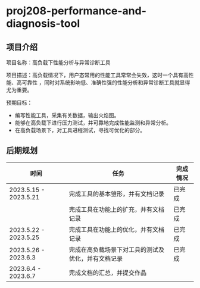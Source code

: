 # proj208-performance-and-diagnosis-tool

## 项目介绍

项目名称：高负载下性能分析与异常诊断工具

项目描述：高负载情况下，用户态常用的性能工具常常会失效，这时一个具有高性能、高可靠性 ，同时对系统影响低、准确性强的性能分析和异常诊断工具就显得尤为重要。

预期目标：

- 编写性能工具，采集有关数据，输出火焰图。
- 能够在高负载下进行压力测试，并可靠地完成性能监测和异常分析。
- 在高负载场景下，对工具进程测试，寻找可优化的部分。

## 后期规划

| 时间                  | 任务                                               | 完成情况 |
| --------------------- | -------------------------------------------------- | -------- |
| 2023.5.15 - 2023.5.21 | 完成工具的基本雏形，并有文档记录                   | 已完成 |
|                       | 完成工具在功能上的扩充，并有文档记录               | 已完成 |
| 2023.5.22 - 2023.5.25 | 完成工具在功能上的优化，并有文档记录               | 已完成 |
| 2023.5.26 - 2023.6.3 | 完成在高负载场景下对工具的测试及优化，并有文档记录 | 已完成 |
| 2023.6.4  - 2023.6.7 | 完成文档的汇总，并提交作品                         |          |
